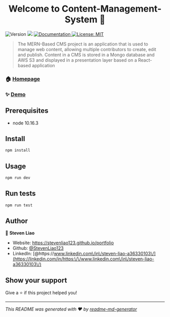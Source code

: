 <h1 align="center">Welcome to Content-Management-System 👋</h1>
<p>
  <img alt="Version" src="https://img.shields.io/badge/version-1.0.0-blue.svg?cacheSeconds=2592000" />
  <img src="https://img.shields.io/badge/node-10.16.3-blue.svg" />
  <a href="https://github.com/StevenLiao123/Content-Management-System" target="_blank">
    <img alt="Documentation" src="https://img.shields.io/badge/documentation-yes-brightgreen.svg" />
  </a>
  <a href="#" target="_blank">
    <img alt="License: MIT" src="https://img.shields.io/badge/License-MIT-yellow.svg" />
  </a>
</p>

> The MERN-Based CMS project is an application that is used to manage web content, allowing multiple contributors to create, edit and publish. Content in a CMS is stored in a Mongo database and AWS S3 and displayed in a presentation layer based on a React-based application

### 🏠 [Homepage](https://floating-beyond-26711.herokuapp.com)

### ✨ [Demo](https://floating-beyond-26711.herokuapp.com)

## Prerequisites

- node 10.16.3

## Install

```sh
npm install
```

## Usage

```sh
npm run dev
```

## Run tests

```sh
npm run test
```

## Author

👤 **Steven Liao**

* Website: https://stevenliao123.github.io/portfolio
* Github: [@StevenLiao123](https://github.com/StevenLiao123)
* LinkedIn: [@https:\/\/www.linkedin.com\/in\/steven-liao-a36330103\/](https://linkedin.com/in/https:\/\/www.linkedin.com\/in\/steven-liao-a36330103\/)

## Show your support

Give a ⭐️ if this project helped you!

***
_This README was generated with ❤️ by [readme-md-generator](https://github.com/kefranabg/readme-md-generator)_